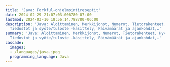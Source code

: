 ```yaml
---
title: 'Java: Forkful-ohjelmointireseptit'
date: 2024-02-29 21:07:03.006780-07:00
lastmod: 2024-03-10 18:56:14.788780-06:00
description: 'Java: Aloittaminen, Merkkijonot, Numerot, Tietorakenteet, Hyvät ohjelmointikäytännöt,
  Tiedostot ja syöte/tuloste -käsittely, Päivämäärät ja ajankohdat,…'
summary: 'Java: Aloittaminen, Merkkijonot, Numerot, Tietorakenteet, Hyvät ohjelmointikäytännöt,
  Tiedostot ja syöte/tuloste -käsittely, Päivämäärät ja ajankohdat,…'
cascade:
  images:
  - /languages/java.jpeg
  programming_language: Java
---
```


